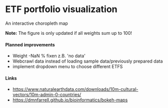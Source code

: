 # ETF portfolio visualization

An interactive choropleth map

**Note:** The figure is only updated if all weights sum up to 100!

#### Planned improvements
* Weight -NaN % fixen z.B. 'no data'
* Webcrawl data instead of loading sample data/previously prepared data
* implement dropdown menu to choose different ETFS

#### Links
* https://www.naturalearthdata.com/downloads/10m-cultural-vectors/10m-admin-0-countries/
* https://dmnfarrell.github.io/bioinformatics/bokeh-maps
